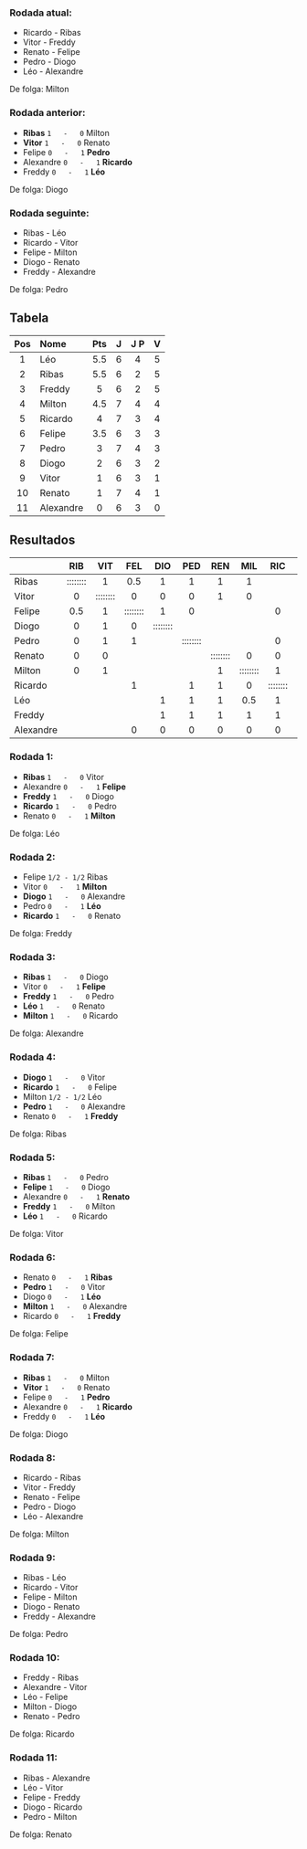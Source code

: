 ### Rodada atual:
* Ricardo     -     Ribas
* Vitor     -     Freddy
* Renato     -     Felipe
* Pedro     -     Diogo
* Léo     -     Alexandre

De folga: Milton

### Rodada anterior:
* **Ribas**  `1   -   0`  Milton
* **Vitor**  `1   -   0`  Renato
* Felipe `0   -   1` **Pedro**
* Alexandre `0   -   1` **Ricardo**
* Freddy `0   -   1` **Léo**

De folga: Diogo

### Rodada seguinte:
* Ribas     -     Léo
* Ricardo     -     Vitor
* Felipe     -     Milton
* Diogo     -     Renato
* Freddy     -     Alexandre

De folga: Pedro

## Tabela

| Pos | Nome | Pts | J | J P | V |
| :---: | :--- | :---: | :---: | :---: | :---: |
| 1 | Léo | 5.5 | 6 | 4 | 5 |
| 2 | Ribas | 5.5 | 6 | 2 | 5 |
| 3 | Freddy | 5 | 6 | 2 | 5 |
| 4 | Milton | 4.5 | 7 | 4 | 4 |
| 5 | Ricardo | 4 | 7 | 3 | 4 |
| 6 | Felipe | 3.5 | 6 | 3 | 3 |
| 7 | Pedro | 3 | 7 | 4 | 3 |
| 8 | Diogo | 2 | 6 | 3 | 2 |
| 9 | Vitor | 1 | 6 | 3 | 1 |
| 10 | Renato | 1 | 7 | 4 | 1 |
| 11 | Alexandre | 0 | 6 | 3 | 0 |

## Resultados

| | RIB | VIT | FEL | DIO | PED | REN | MIL | RIC | LEO | FRE | ALE | Pts |
| :--- | :---: | :---: | :---: | :---: | :---: | :---: | :---: | :---: | :---: | :---: | :---: | :---: |
| Ribas | :::::::: | 1 | 0.5 | 1 | 1 | 1 | 1 |  |  |  |  | 5.5 |
| Vitor | 0 | :::::::: | 0 | 0 | 0 | 1 | 0 |  |  |  |  | 1 |
| Felipe | 0.5 | 1 | :::::::: | 1 | 0 |  |  | 0 |  |  | 1 | 3.5 |
| Diogo | 0 | 1 | 0 | :::::::: |  |  |  |  | 0 | 0 | 1 | 2 |
| Pedro | 0 | 1 | 1 |  | :::::::: |  |  | 0 | 0 | 0 | 1 | 3 |
| Renato | 0 | 0 |  |  |  | :::::::: | 0 | 0 | 0 | 0 | 1 | 1 |
| Milton | 0 | 1 |  |  |  | 1 | :::::::: | 1 | 0.5 | 0 | 1 | 4.5 |
| Ricardo |  |  | 1 |  | 1 | 1 | 0 | :::::::: | 0 | 0 | 1 | 4 |
| Léo |  |  |  | 1 | 1 | 1 | 0.5 | 1 | :::::::: | 1 |  | 5.5 |
| Freddy |  |  |  | 1 | 1 | 1 | 1 | 1 | 0 | :::::::: |  | 5 |
| Alexandre |  |  | 0 | 0 | 0 | 0 | 0 | 0 |  |  | :::::::: | 0 |

### Rodada 1:
* **Ribas**  `1   -   0`  Vitor
* Alexandre `0   -   1` **Felipe**
* **Freddy**  `1   -   0`  Diogo
* **Ricardo**  `1   -   0`  Pedro
* Renato `0   -   1` **Milton**

De folga: Léo

### Rodada 2:
* Felipe `1/2 - 1/2` Ribas
* Vitor `0   -   1` **Milton**
* **Diogo**  `1   -   0`  Alexandre
* Pedro `0   -   1` **Léo**
* **Ricardo**  `1   -   0`  Renato

De folga: Freddy

### Rodada 3:
* **Ribas**  `1   -   0`  Diogo
* Vitor `0   -   1` **Felipe**
* **Freddy**  `1   -   0`  Pedro
* **Léo**  `1   -   0`  Renato
* **Milton**  `1   -   0`  Ricardo

De folga: Alexandre

### Rodada 4:
* **Diogo**  `1   -   0`  Vitor
* **Ricardo**  `1   -   0`  Felipe
* Milton `1/2 - 1/2` Léo
* **Pedro**  `1   -   0`  Alexandre
* Renato `0   -   1` **Freddy**

De folga: Ribas

### Rodada 5:
* **Ribas**  `1   -   0`  Pedro
* **Felipe**  `1   -   0`  Diogo
* Alexandre `0   -   1` **Renato**
* **Freddy**  `1   -   0`  Milton
* **Léo**  `1   -   0`  Ricardo

De folga: Vitor

### Rodada 6:
* Renato `0   -   1` **Ribas**
* **Pedro**  `1   -   0`  Vitor
* Diogo `0   -   1` **Léo**
* **Milton**  `1   -   0`  Alexandre
* Ricardo `0   -   1` **Freddy**

De folga: Felipe

### Rodada 7:
* **Ribas**  `1   -   0`  Milton
* **Vitor**  `1   -   0`  Renato
* Felipe `0   -   1` **Pedro**
* Alexandre `0   -   1` **Ricardo**
* Freddy `0   -   1` **Léo**

De folga: Diogo

### Rodada 8:
* Ricardo     -     Ribas
* Vitor     -     Freddy
* Renato     -     Felipe
* Pedro     -     Diogo
* Léo     -     Alexandre

De folga: Milton

### Rodada 9:
* Ribas     -     Léo
* Ricardo     -     Vitor
* Felipe     -     Milton
* Diogo     -     Renato
* Freddy     -     Alexandre

De folga: Pedro

### Rodada 10:
* Freddy     -     Ribas
* Alexandre     -     Vitor
* Léo     -     Felipe
* Milton     -     Diogo
* Renato     -     Pedro

De folga: Ricardo

### Rodada 11:
* Ribas     -     Alexandre
* Léo     -     Vitor
* Felipe     -     Freddy
* Diogo     -     Ricardo
* Pedro     -     Milton

De folga: Renato

